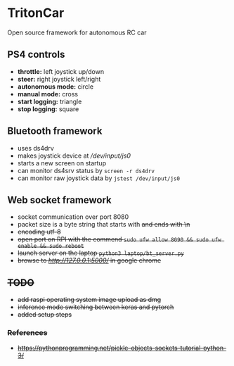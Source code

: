 # TritonCar
Open source framework for autonomous RC car

## PS4 controls
 - **throttle:** left joystick up/down
 - **steer:** right joystick left/right
 - **autonomous mode:** circle
 - **manual mode:** cross
 - **start logging:** triangle
 - **stop logging:** square 

## Bluetooth framework
 - uses ds4drv
 - makes joystick device at */dev/input/js0*
 - starts a new screen on startup
 - can monitor ds4srv status by `screen -r ds4drv`
 - can monitor raw joystick data by `jstest /dev/input/js0`

## Web socket framework
 - socket communication over port 8080
 - packet size is a byte string that starts with <S> and ends with \n
 - encoding utf-8
 - open port on RPI with the commend `sudo ufw allow 8090 && sudo ufw enable && sudo reboot`
 - launch server on the laptop `python3 laptop/bt_server.py`
 - browse to *http://127.0.0.1:5000/* in google chrome

## TODO
 - add raspi operating system image upload as dmg
 - inference mode switching between keras and pytorch
 - added setup steps

 ### References
  - https://pythonprogramming.net/pickle-objects-sockets-tutorial-python-3/
